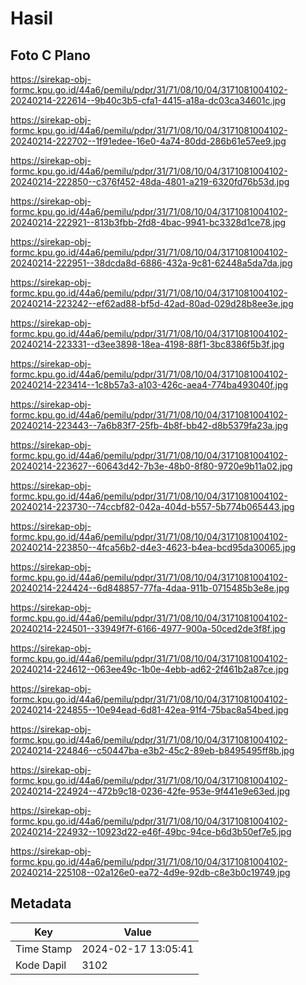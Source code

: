 # Hasil

## Foto C Plano

https://sirekap-obj-formc.kpu.go.id/44a6/pemilu/pdpr/31/71/08/10/04/3171081004102-20240214-222614--9b40c3b5-cfa1-4415-a18a-dc03ca34601c.jpg

https://sirekap-obj-formc.kpu.go.id/44a6/pemilu/pdpr/31/71/08/10/04/3171081004102-20240214-222702--1f91edee-16e0-4a74-80dd-286b61e57ee9.jpg

https://sirekap-obj-formc.kpu.go.id/44a6/pemilu/pdpr/31/71/08/10/04/3171081004102-20240214-222850--c376f452-48da-4801-a219-6320fd76b53d.jpg

https://sirekap-obj-formc.kpu.go.id/44a6/pemilu/pdpr/31/71/08/10/04/3171081004102-20240214-222921--813b3fbb-2fd8-4bac-9941-bc3328d1ce78.jpg

https://sirekap-obj-formc.kpu.go.id/44a6/pemilu/pdpr/31/71/08/10/04/3171081004102-20240214-222951--38dcda8d-6886-432a-9c81-62448a5da7da.jpg

https://sirekap-obj-formc.kpu.go.id/44a6/pemilu/pdpr/31/71/08/10/04/3171081004102-20240214-223242--ef62ad88-bf5d-42ad-80ad-029d28b8ee3e.jpg

https://sirekap-obj-formc.kpu.go.id/44a6/pemilu/pdpr/31/71/08/10/04/3171081004102-20240214-223331--d3ee3898-18ea-4198-88f1-3bc8386f5b3f.jpg

https://sirekap-obj-formc.kpu.go.id/44a6/pemilu/pdpr/31/71/08/10/04/3171081004102-20240214-223414--1c8b57a3-a103-426c-aea4-774ba493040f.jpg

https://sirekap-obj-formc.kpu.go.id/44a6/pemilu/pdpr/31/71/08/10/04/3171081004102-20240214-223443--7a6b83f7-25fb-4b8f-bb42-d8b5379fa23a.jpg

https://sirekap-obj-formc.kpu.go.id/44a6/pemilu/pdpr/31/71/08/10/04/3171081004102-20240214-223627--60643d42-7b3e-48b0-8f80-9720e9b11a02.jpg

https://sirekap-obj-formc.kpu.go.id/44a6/pemilu/pdpr/31/71/08/10/04/3171081004102-20240214-223730--74ccbf82-042a-404d-b557-5b774b065443.jpg

https://sirekap-obj-formc.kpu.go.id/44a6/pemilu/pdpr/31/71/08/10/04/3171081004102-20240214-223850--4fca56b2-d4e3-4623-b4ea-bcd95da30065.jpg

https://sirekap-obj-formc.kpu.go.id/44a6/pemilu/pdpr/31/71/08/10/04/3171081004102-20240214-224424--6d848857-77fa-4daa-911b-0715485b3e8e.jpg

https://sirekap-obj-formc.kpu.go.id/44a6/pemilu/pdpr/31/71/08/10/04/3171081004102-20240214-224501--33949f7f-6166-4977-900a-50ced2de3f8f.jpg

https://sirekap-obj-formc.kpu.go.id/44a6/pemilu/pdpr/31/71/08/10/04/3171081004102-20240214-224612--063ee49c-1b0e-4ebb-ad62-2f461b2a87ce.jpg

https://sirekap-obj-formc.kpu.go.id/44a6/pemilu/pdpr/31/71/08/10/04/3171081004102-20240214-224855--10e94ead-6d81-42ea-91f4-75bac8a54bed.jpg

https://sirekap-obj-formc.kpu.go.id/44a6/pemilu/pdpr/31/71/08/10/04/3171081004102-20240214-224846--c50447ba-e3b2-45c2-89eb-b8495495ff8b.jpg

https://sirekap-obj-formc.kpu.go.id/44a6/pemilu/pdpr/31/71/08/10/04/3171081004102-20240214-224924--472b9c18-0236-42fe-953e-9f441e9e63ed.jpg

https://sirekap-obj-formc.kpu.go.id/44a6/pemilu/pdpr/31/71/08/10/04/3171081004102-20240214-224932--10923d22-e46f-49bc-94ce-b6d3b50ef7e5.jpg

https://sirekap-obj-formc.kpu.go.id/44a6/pemilu/pdpr/31/71/08/10/04/3171081004102-20240214-225108--02a126e0-ea72-4d9e-92db-c8e3b0c19749.jpg


## Metadata

| Key        | Value               |
| ---------- | ------------------- |
| Time Stamp | 2024-02-17 13:05:41 |
| Kode Dapil | 3102                |



